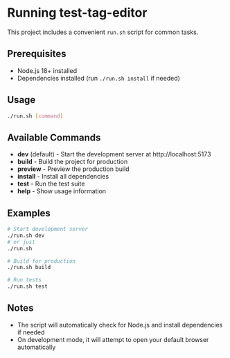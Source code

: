 # Running test-tag-editor

This project includes a convenient `run.sh` script for common tasks.

## Prerequisites

- Node.js 18+ installed
- Dependencies installed (run `./run.sh install` if needed)

## Usage

```bash
./run.sh [command]
```

## Available Commands

- **dev** (default) - Start the development server at http://localhost:5173
- **build** - Build the project for production
- **preview** - Preview the production build
- **install** - Install all dependencies
- **test** - Run the test suite
- **help** - Show usage information

## Examples

```bash
# Start development server
./run.sh dev
# or just
./run.sh

# Build for production
./run.sh build

# Run tests
./run.sh test
```

## Notes

- The script will automatically check for Node.js and install dependencies if needed
- On development mode, it will attempt to open your default browser automatically
